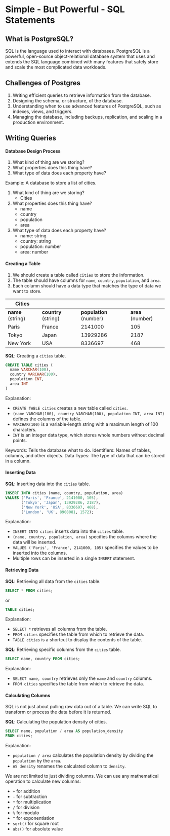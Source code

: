 # Simple - But Powerful - SQL Statements

## What is PostgreSQL?

SQL is the language used to interact with databases. PostgreSQL is a powerful, open-source object-relational database system that uses and extends the SQL language combined with many features that safely store and scale the most complicated data workloads.

## Challenges of Postgres

1. Writing efficient queries to retrieve information from the database.
2. Designing the schema, or structure, of the database.
3. Understanding when to use advanced features of PostgreSQL, such as indexes, views, and triggers.
4. Managing the database, including backups, replication, and scaling in a production environment.

## Writing Queries

#### Database Design Process

1. What kind of thing are we storing?
2. What properties does this thing have?
3. What type of data does each property have?

Example: A database to store a list of cities.

1. What kind of thing are we storing?
   - Cities
2. What properties does this thing have?
   - name
   - country
   - population
   - area
3. What type of data does each property have?
   - name: string
   - country: string
   - population: number
   - area: number

#### Creating a Table

1. We should create a table called `cities` to store the information.
2. The table should have columns for `name`, `country`, `population`, and `area`.
3. Each column should have a data type that matches the type of data we want to store.

| Cities            |                      |                         |                   |
| ----------------- | -------------------- | ----------------------- | ----------------- |
| **name** (string) | **country** (string) | **population** (number) | **area** (number) |
| Paris             | France               | 2141000                 | 105               |
| Tokyo             | Japan                | 13929286                | 2187              |
| New York          | USA                  | 8336697                 | 468               |

**SQL**: Creating a `cities` table.

```sql
CREATE TABLE cities (
  name VARCHAR(100),
  country VARCHAR(100),
  population INT,
  area INT
)
```

Explanation:

- `CREATE TABLE cities` creates a new table called `cities`.
- `(name VARCHAR(100), country VARCHAR(100), population INT, area INT)` defines the columns of the table.
- `VARCHAR(100)` is a variable-length string with a maximum length of 100 characters.
- `INT` is an integer data type, which stores whole numbers without decimal points.

Keywords: Tells the database what to do.
Identifiers: Names of tables, columns, and other objects.
Data Types: The type of data that can be stored in a column.

#### Inserting Data

**SQL**: Inserting data into the `cities` table.

```sql
INSERT INTO cities (name, country, population, area)
VALUES ('Paris', 'France', 2141000, 105),
       ('Tokyo', 'Japan', 13929286, 2187),
       ('New York', 'USA', 8336697, 468),
       ('London', 'UK', 8908081, 1572);
```

Explanation:

- `INSERT INTO cities` inserts data into the `cities` table.
- `(name, country, population, area)` specifies the columns where the data will be inserted.
- `VALUES ('Paris', 'France', 2141000, 105)` specifies the values to be inserted into the columns.
- Multiple rows can be inserted in a single `INSERT` statement.

#### Retrieving Data

**SQL**: Retrieving all data from the `cities` table.

```sql
SELECT * FROM cities;
```

or

```sql
TABLE cities;
```

Explanation:

- `SELECT *` retrieves all columns from the table.
- `FROM cities` specifies the table from which to retrieve the data.
- `TABLE cities` is a shortcut to display the contents of the table.

**SQL**: Retrieving specific columns from the `cities` table.

```sql
SELECT name, country FROM cities;
```

Explanation:

- `SELECT name, country` retrieves only the `name` and `country` columns.
- `FROM cities` specifies the table from which to retrieve the data.

#### Calculating Columns

SQL is not just about pulling raw data out of a table. We can write SQL to transform or process the data before it is returned.

**SQL**: Calculating the population density of cities.

```sql
SELECT name, population / area AS population_density
FROM cities;
```

Explanation:

- `population / area` calculates the population density by dividing the `population` by the `area`.
- `AS density` renames the calculated column to `density`.

We are not limited to just dividing columns. We can use any mathematical operation to calculate new columns:

- `+` for addition
- `-` for subtraction
- `*` for multiplication
- `/` for division
- `%` for modulo
- `^` for exponentiation
- `sqrt()` for square root
- `abs()` for absolute value
